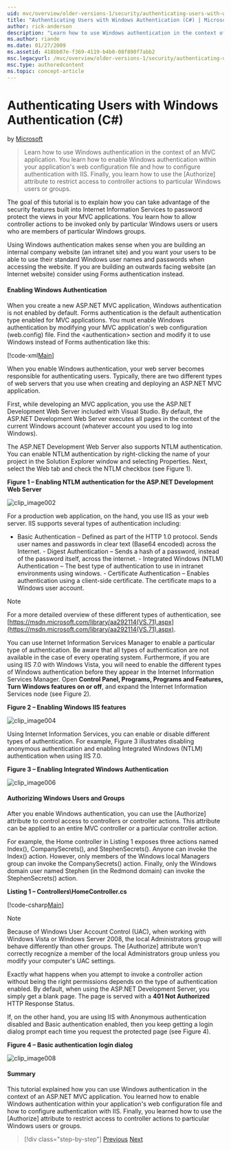 ```yaml
---
uid: mvc/overview/older-versions-1/security/authenticating-users-with-windows-authentication-cs
title: "Authenticating Users with Windows Authentication (C#) | Microsoft Docs"
author: rick-anderson
description: "Learn how to use Windows authentication in the context of an MVC application. You learn how to enable Windows authentication within your application's web co... (C#)"
ms.author: riande
ms.date: 01/27/2009
ms.assetid: 418bb07e-f369-4119-b4b0-08f890f7abb2
msc.legacyurl: /mvc/overview/older-versions-1/security/authenticating-users-with-windows-authentication-cs
msc.type: authoredcontent
ms.topic: concept-article
---
```

# Authenticating Users with Windows Authentication (C#)

by [Microsoft](https://github.com/microsoft)

> Learn how to use Windows authentication in the context of an MVC application. You learn how to enable Windows authentication within your application's web configuration file and how to configure authentication with IIS. Finally, you learn how to use the [Authorize] attribute to restrict access to controller actions to particular Windows users or groups.

The goal of this tutorial is to explain how you can take advantage of the security features built into Internet Information Services to password protect the views in your MVC applications. You learn how to allow controller actions to be invoked only by particular Windows users or users who are members of particular Windows groups.

Using Windows authentication makes sense when you are building an internal company website (an intranet site) and you want your users to be able to use their standard Windows user names and passwords when accessing the website. If you are building an outwards facing website (an Internet website) consider using Forms authentication instead.

#### Enabling Windows Authentication

When you create a new ASP.NET MVC application, Windows authentication is not enabled by default. Forms authentication is the default authentication type enabled for MVC applications. You must enable Windows authentication by modifying your MVC application's web configuration (web.config) file. Find the &lt;authentication&gt; section and modify it to use Windows instead of Forms authentication like this:

[!code-xml[Main](authenticating-users-with-windows-authentication-cs/samples/sample1.xml)]

When you enable Windows authentication, your web server becomes responsible for authenticating users. Typically, there are two different types of web servers that you use when creating and deploying an ASP.NET MVC application.

First, while developing an MVC application, you use the ASP.NET Development Web Server included with Visual Studio. By default, the ASP.NET Development Web Server executes all pages in the context of the current Windows account (whatever account you used to log into Windows).

The ASP.NET Development Web Server also supports NTLM authentication. You can enable NTLM authentication by right-clicking the name of your project in the Solution Explorer window and selecting Properties. Next, select the Web tab and check the NTLM checkbox (see Figure 1).

**Figure 1 – Enabling NTLM authentication for the ASP.NET Development Web Server**

![clip_image002](authenticating-users-with-windows-authentication-cs/_static/image1.jpg)

For a production web application, on the hand, you use IIS as your web server. IIS supports several types of authentication including:

- Basic Authentication – Defined as part of the HTTP 1.0 protocol. Sends user names and passwords in clear text (Base64 encoded) across the Internet. - Digest Authentication – Sends a hash of a password, instead of the password itself, across the internet. - Integrated Windows (NTLM) Authentication – The best type of authentication to use in intranet environments using windows. - Certificate Authentication – Enables authentication using a client-side certificate. The certificate maps to a Windows user account.

> [!NOTE] 
> 
> For a more detailed overview of these different types of authentication, see [https://msdn.microsoft.com/library/aa292114(VS.71).aspx](https://msdn.microsoft.com/library/aa292114(VS.71).aspx).

You can use Internet Information Services Manager to enable a particular type of authentication. Be aware that all types of authentication are not available in the case of every operating system. Furthermore, if you are using IIS 7.0 with Windows Vista, you will need to enable the different types of Windows authentication before they appear in the Internet Information Services Manager. Open **Control Panel, Programs, Programs and Features, Turn Windows features on or off**, and expand the Internet Information Services node (see Figure 2).

**Figure 2 – Enabling Windows IIS features**

![clip_image004](authenticating-users-with-windows-authentication-cs/_static/image2.jpg)

Using Internet Information Services, you can enable or disable different types of authentication. For example, Figure 3 illustrates disabling anonymous authentication and enabling Integrated Windows (NTLM) authentication when using IIS 7.0.

**Figure 3 – Enabling Integrated Windows Authentication**

![clip_image006](authenticating-users-with-windows-authentication-cs/_static/image3.jpg)

#### Authorizing Windows Users and Groups

After you enable Windows authentication, you can use the [Authorize] attribute to control access to controllers or controller actions. This attribute can be applied to an entire MVC controller or a particular controller action.

For example, the Home controller in Listing 1 exposes three actions named Index(), CompanySecrets(), and StephenSecrets(). Anyone can invoke the Index() action. However, only members of the Windows local Managers group can invoke the CompanySecrets() action. Finally, only the Windows domain user named Stephen (in the Redmond domain) can invoke the StephenSecrets() action.

**Listing 1 – Controllers\HomeController.cs**

[!code-csharp[Main](authenticating-users-with-windows-authentication-cs/samples/sample2.cs)]

> [!NOTE] 
> 
> Because of Windows User Account Control (UAC), when working with Windows Vista or Windows Server 2008, the local Administrators group will behave differently than other groups. The [Authorize] attribute won't correctly recognize a member of the local Administrators group unless you modify your computer's UAC settings.

Exactly what happens when you attempt to invoke a controller action without being the right permissions depends on the type of authentication enabled. By default, when using the ASP.NET Development Server, you simply get a blank page. The page is served with a **401 Not Authorized** HTTP Response Status.

If, on the other hand, you are using IIS with Anonymous authentication disabled and Basic authentication enabled, then you keep getting a login dialog prompt each time you request the protected page (see Figure 4).

**Figure 4 – Basic authentication login dialog**

![clip_image008](authenticating-users-with-windows-authentication-cs/_static/image4.jpg)

#### Summary

This tutorial explained how you can use Windows authentication in the context of an ASP.NET MVC application. You learned how to enable Windows authentication within your application's web configuration file and how to configure authentication with IIS. Finally, you learned how to use the [Authorize] attribute to restrict access to controller actions to particular Windows users or groups.

> [!div class="step-by-step"]
> [Previous](authenticating-users-with-forms-authentication-cs.md)
> [Next](preventing-javascript-injection-attacks-cs.md)
